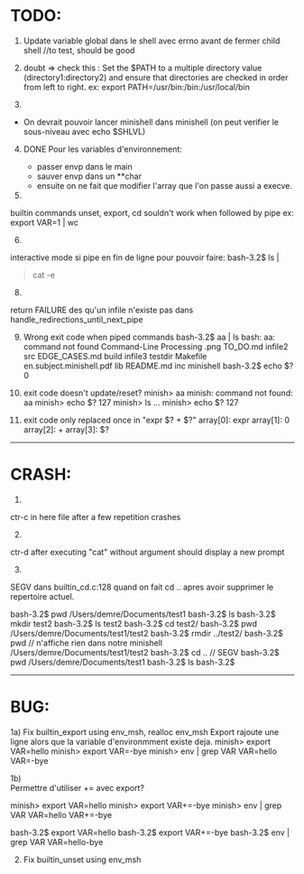 # TODO:
1) Update variable global dans le shell avec errno avant de fermer child shell //to test, should be good

2) doubt => check this : Set the $PATH to a multiple directory value (directory1:directory2) and ensure that directories are checked in order from left to right.
ex: export PATH=/usr/bin:/bin:/usr/local/bin

3)  
- On devrait pouvoir lancer minishell dans minishell (on peut verifier le sous-niveau avec echo $SHLVL)

4)  DONE
Pour les variables d'environnement:
	- passer envp dans le main
	- sauver envp dans un **char
	- ensuite on ne fait que modifier l'array que l'on passe aussi a execve.

5)  
builtin commands unset, export, cd souldn't work when followed by pipe
ex: export VAR=1 | wc

6)  
interactive mode si pipe en fin de ligne pour pouvoir faire:
bash-3.2$ ls |
> cat -e

8)  
return FAILURE des qu'un infile n'existe pas dans handle_redirections_until_next_pipe

9)  Wrong exit code when piped commands
bash-3.2$ aa | ls
bash: aa: command not found
Command-Line Processing .png	TO_DO.md			infile2				src
EDGE_CASES.md			build				infile3				testdir
Makefile			en.subject.minishell.pdf	lib
README.md			inc				minishell
bash-3.2$ echo $?
0

10)  exit code doesn't update/reset?
minish> aa
minish: command not found: aa
minish> echo $?
127
minish> ls
...
minish> echo $?
127

11) exit code only replaced once in "expr $? + $?"
array[0]: expr
array[1]: 0
array[2]: +
array[3]: $?

--------

# CRASH:
1)  
ctr-c in here file after a few repetition crashes

2) 
ctr-d after executing "cat" without argument should display a new prompt

3)  
SEGV dans builtin_cd.c:128 quand on fait cd .. apres avoir supprimer le repertoire actuel. 

bash-3.2$ pwd
/Users/demre/Documents/test1
bash-3.2$ ls
bash-3.2$ mkdir test2
bash-3.2$ ls
test2
bash-3.2$ cd test2/
bash-3.2$ pwd
/Users/demre/Documents/test1/test2
bash-3.2$ rmdir ../test2/
bash-3.2$ pwd							// n'affiche rien dans notre minishell
/Users/demre/Documents/test1/test2
bash-3.2$ cd ..							// SEGV
bash-3.2$ pwd
/Users/demre/Documents/test1
bash-3.2$ ls
bash-3.2$

--------

# BUG:

1a)  Fix builtin_export using env_msh, realloc env_msh
Export rajoute une ligne alors que la variable d'environmment existe deja.
minish> export VAR=hello
minish> export VAR=-bye
minish> env | grep VAR
VAR=hello
VAR=-bye

1b)  
Permettre d'utiliser += avec export?

minish> export VAR=hello
minish> export VAR+=-bye
minish> env | grep VAR
VAR=hello
VAR+=-bye

bash-3.2$ export VAR=hello
bash-3.2$ export VAR+=-bye
bash-3.2$ env | grep VAR
VAR=hello-bye

2)  Fix builtin_unset using env_msh
